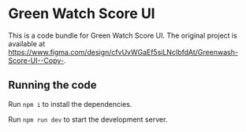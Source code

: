 # Green Watch Score UI

This is a code bundle for Green Watch Score UI. The original project is available at https://www.figma.com/design/cfvUvWGaEf5siLNcIbfdAt/Greenwash-Score-UI--Copy-.

## Running the code

Run `npm i` to install the dependencies.

Run `npm run dev` to start the development server.
